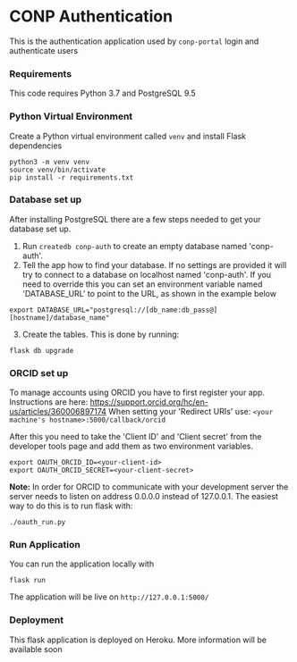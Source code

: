 # CONP Authentication

This is the authentication application used by `conp-portal`
login and authenticate users

### Requirements

This code requires Python 3.7 and PostgreSQL 9.5

### Python Virtual Environment

Create a Python virtual environment called `venv` and install Flask dependencies

    python3 -m venv venv
    source venv/bin/activate
    pip install -r requirements.txt

### Database set up
After installing PostgreSQL there are a few steps needed to get your database
set up.

1. Run `createdb conp-auth` to create an empty database named 'conp-auth'.
2. Tell the app how to find your database. If no settings are provided it
will try to connect to a database on localhost named 'conp-auth'. If you need
to override this you can set an environment variable named 'DATABASE_URL' to
point to the URL, as shown in the example below
```shell
export DATABASE_URL="postgresql://[db_name:db_pass@][hostname]/database_name"
```
3. Create the tables. This is done by running:
```
flask db upgrade
```

### ORCID set up
To manage accounts using ORCID you have to first register your app. Instructions
are here: https://support.orcid.org/hc/en-us/articles/360006897174 When setting
your 'Redirect URIs' use: `<your machine's hostname>:5000/callback/orcid`

After this you need to take the 'Client ID' and 'Client secret' from the
developer tools page and add them as two environment variables.

```shell
export OAUTH_ORCID_ID=<your-client-id>
export OAUTH_ORCID_SECRET=<your-client-secret>
```

**Note:** In order for ORCID to communicate with your development server the
server needs to listen on address 0.0.0.0 instead of 127.0.0.1. The easiest way
to do this is to run flask with:

```
./oauth_run.py
```

### Run Application

You can run the application locally with

    flask run

The application will be live on `http://127.0.0.1:5000/`


### Deployment

This flask application is deployed on Heroku. More information will be available soon
